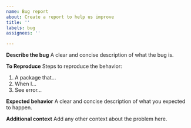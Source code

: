 ```yaml
---
name: Bug report
about: Create a report to help us improve
title: ''
labels: bug
assignees: ''

---
```


**Describe the bug**
A clear and concise description of what the bug is.

**To Reproduce**
Steps to reproduce the behavior:
1. A package that…
2. When I…
3. See error…

**Expected behavior**
A clear and concise description of what you expected to happen.

**Additional context**
Add any other context about the problem here.

